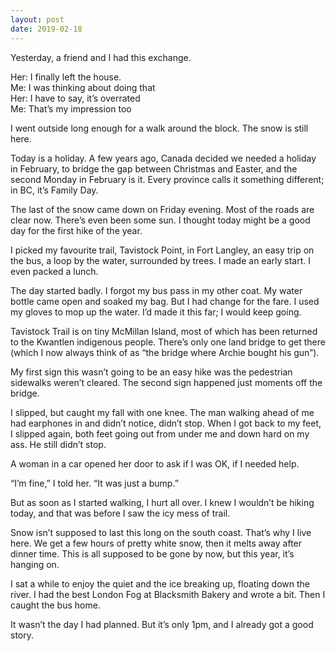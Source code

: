 ```yaml
---
layout: post
date: 2019-02-18
---
```


Yesterday, a friend and I had this exchange. 

Her: I finally left the house.  
Me: I was thinking about doing that  
Her: I have to say, it’s overrated  
Me: That’s my impression too  

I went outside long enough for a walk around the block. The snow is still here. 

Today is a holiday. A few years ago, Canada decided we needed a holiday in February, to bridge the gap between Christmas and Easter, and the second Monday in February is it. Every province calls it something different; in BC, it’s Family Day. 

The last of the snow came down on Friday evening. Most of the roads are clear now. There’s even been some sun. I thought today might be a good day for the first hike of the year. 

I picked my favourite trail, Tavistock Point, in Fort Langley, an easy trip on the bus, a loop by the water, surrounded by trees. I made an early start. I even packed a lunch. 

The day started badly. I forgot my bus pass in my other coat. My water bottle came open and soaked my bag. But I had change for the fare. I used my gloves to mop up the water. I’d made it this far; I would keep going. 

Tavistock Trail is on tiny McMillan Island, most of which has been returned to the Kwantlen indigenous people. There’s only one land bridge to get there (which I now always think of as “the bridge where Archie bought his gun”). 

My first sign this wasn’t going to be an easy hike was the pedestrian sidewalks weren’t cleared. The second sign happened just moments off the bridge. 

I slipped, but caught my fall with one knee. The man walking ahead of me had earphones in and didn’t notice, didn’t stop. When I got back to my feet, I slipped again, both feet going out from under me and down hard on my ass. He still didn’t stop. 

A woman in a car opened her door to ask if I was OK, if I needed help. 

“I’m fine,” I told her. “It was just a bump.”

But as soon as I started walking, I hurt all over. I knew I wouldn’t be hiking today, and that was before I saw the icy mess of trail. 

Snow isn’t supposed to last this long on the south coast. That’s why I live here. We get a few hours of pretty white snow, then it melts away after dinner time. This is all supposed to be gone by now, but this year, it’s hanging on. 

I sat a while to enjoy the quiet and the ice breaking up, floating down the river. I had the best London Fog at Blacksmith Bakery and wrote a bit. Then I caught the bus home. 

It wasn’t the day I had planned. But it’s only 1pm, and I already got a good story. 
